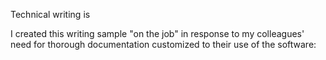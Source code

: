 Technical writing is 





I created this writing sample "on the job" in response to my colleagues' need for thorough documentation customized to their use of the software:


